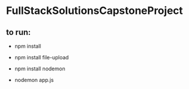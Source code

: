 # FullStackSolutionsCapstoneProject

  ## to run:
  * npm install
  * npm install file-upload
  * npm install nodemon
  
  * nodemon app.js
